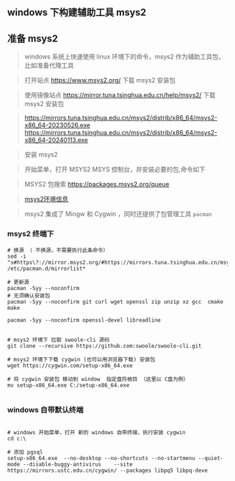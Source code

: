 ## windows 下构建辅助工具 msys2

## 准备 msys2

> windows 系统上快速使用 linux 环境下的命令，msys2 作为辅助工具包，比如准备代理工具

> 打开站点 https://www.msys2.org/ 下载 msys2 安装包

> 使用镜像站点 https://mirror.tuna.tsinghua.edu.cn/help/msys2/  下载 msys2 安装包

> https://mirrors.tuna.tsinghua.edu.cn/msys2/distrib/x86_64/msys2-x86_64-20230526.exe
> https://mirrors.tuna.tsinghua.edu.cn/msys2/distrib/x86_64/msys2-x86_64-20240113.exe

> 安装 msys2

> 开始菜单，打开 MSYS2 MSYS 控制台，并安装必要的包,命令如下

> MSYS2 包搜索 https://packages.msys2.org/queue

> [ msys2环境信息 ](https://www.msys2.org/docs/environments/)

> msys2 集成了 Mingw 和 Cygwin ，同时还提供了包管理工具 `pacman`

### msys2 终端下

```shell
# 换源 （ 不换源，不需要执行此条命令）
sed -i "s#https\?://mirror.msys2.org/#https://mirrors.tuna.tsinghua.edu.cn/msys2/#g" /etc/pacman.d/mirrorlist*

# 更新源
pacman -Syy --noconfirm
# 无须确认安装包
pacman -Syy --noconfirm git curl wget openssl zip unzip xz gcc  cmake make

pacman -Syy --noconfirm openssl-devel libreadline


# msys2 环境下 拉取 swoole-cli 源码
git clone --recursive https://github.com:swoole/swoole-cli.git

# msys2 环境下下载 cygwin (也可以用浏览器下载) 安装包
wget https://cygwin.com/setup-x86_64.exe

# 将 cygwin 安装包 移动到 window  指定盘符根目 （这里以 C盘为例）
mv setup-x86_64.exe C:/setup-x86_64.exe


```

### windows 自带默认终端

```shell

# windows 开始菜单，打开 新的 windows 自带终端，执行安装 cygwin
cd c:\

# 添加 pgsql
setup-x86_64.exe  --no-desktop --no-shortcuts --no-startmenu --quiet-mode --disable-buggy-antivirus    --site  https://mirrors.ustc.edu.cn/cygwin/ --packages libpq5 libpq-deve

```
